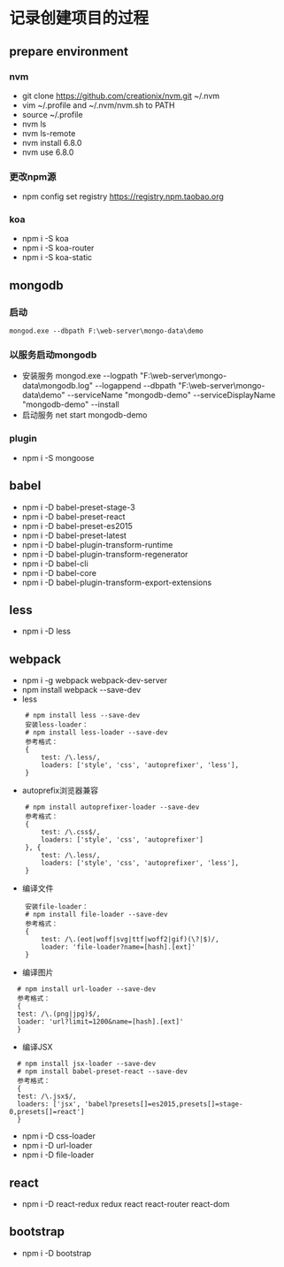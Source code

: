 # 记录创建项目的过程

## prepare environment

### nvm
- git clone https://github.com/creationix/nvm.git ~/.nvm
- vim ~/.profile and ~/.nvm/nvm.sh to PATH
- source ~/.profile
- nvm ls
- nvm ls-remote
- nvm install 6.8.0
- nvm use 6.8.0

### 更改npm源
- npm config set registry https://registry.npm.taobao.org

### koa
- npm i -S koa
- npm i -S koa-router
- npm i -S koa-static

## mongodb

### 启动
    mongod.exe --dbpath F:\web-server\mongo-data\demo
   
### 以服务启动mongodb
- 安装服务 
    mongod.exe --logpath "F:\web-server\mongo-data\mongodb.log" --logappend --dbpath "F:\web-server\mongo-data\demo" --serviceName "mongodb-demo" --serviceDisplayName "mongodb-demo" --install
- 启动服务
    net start mongodb-demo
    
### plugin
- npm i -S mongoose

## babel
- npm i -D babel-preset-stage-3
- npm i -D babel-preset-react
- npm i -D babel-preset-es2015
- npm i -D babel-preset-latest
- npm i -D babel-plugin-transform-runtime
- npm i -D babel-plugin-transform-regenerator
- npm i -D babel-cli
- npm i -D babel-core
- npm i -D babel-plugin-transform-export-extensions

## less
- npm i -D less

## webpack
- npm i -g webpack webpack-dev-server
- npm install webpack --save-dev
- less
```
    # npm install less --save-dev
	安装less-loader： 
	# npm install less-loader --save-dev
	参考格式：
	{
		test: /\.less/,
		loaders: ['style', 'css', 'autoprefixer', 'less'],
	}
```
- autoprefix浏览器兼容
```
    # npm install autoprefixer-loader --save-dev
	参考格式：
	{
		test: /\.css$/,
		loaders: ['style', 'css', 'autoprefixer']
	}, {
		test: /\.less/,
		loaders: ['style', 'css', 'autoprefixer', 'less'],
	}
```
- 编译文件
```
    安装file-loader： 
    # npm install file-loader --save-dev
    参考格式：
    {
        test: /\.(eot|woff|svg|ttf|woff2|gif)(\?|$)/,
        loader: 'file-loader?name=[hash].[ext]'
    }
```
- 编译图片
```
  # npm install url-loader --save-dev
  参考格式：
  {
  test: /\.(png|jpg)$/,
  loader: 'url?limit=1200&name=[hash].[ext]'
  }
```
- 编译JSX
```
  # npm install jsx-loader --save-dev
  # npm install babel-preset-react --save-dev
  参考格式：
  {
  test: /\.jsx$/,
  loaders: ['jsx', 'babel?presets[]=es2015,presets[]=stage-0,presets[]=react']
  }
```
- npm i -D css-loader 
- npm i -D url-loader
- npm i -D file-loader

## react
- npm i -D react-redux redux react react-router react-dom

## bootstrap
- npm i -D bootstrap
